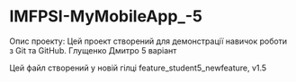 # IMFPSI-MyMobileApp_-5
Опис проекту:
Цей проект створений для демонстрації навичок роботи з Git та
GitHub.
Глущенко Дмитро 5 варіант

Цей файл створений у новій гілці feature_student5_newfeature, v1.5
